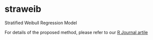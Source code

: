 # straweib
Stratified Weibull Regression Model

For details of the proposed method, please refer to our <a href="https://journal.r-project.org/archive/2014-1/gu-shapiro-hughes-etal.pdf">R Journal artile </a>
